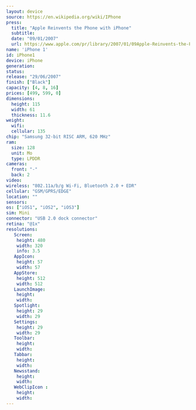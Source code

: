 ```yaml
---
layout: device
source: https://en.wikipedia.org/wiki/IPhone
press:
  title: "Apple Reinvents the Phone with iPhone"
  subtitle:
  date: "09/01/2007"
  url: https://www.apple.com/pr/library/2007/01/09Apple-Reinvents-the-Phone-with-iPhone.html
name: 'iPhone 1'
id: iPhone1
device: iPhone
generation:
status:
release: "29/06/2007"
finish: ["Black"]
capacity: [4, 8, 16]
prices: [499, 599, 0]
dimensions:
  height: 115
  width: 61
  thickness: 11.6
weight:
  wifi:
  cellular: 135
chip: "Samsung 32-bit RISC ARM, 620 MHz"
ram:
  size: 128
  unit: Mo
  type: LPDDR
cameras:
  front: "-"
  back: 2
video:
wireless: "802.11a/b/g Wi‑Fi, Bluetooth 2.0 + EDR"
cellular: "GSM/GPRS/EDGE"
location: ""
sensors:
os: ["iOS1", "iOS2", "iOS3"]
sim: Mini
connector: "USB 2.0 dock connector"
retina: "@1x"
resolutions:
   Screen:
    height: 480
    width: 320
    info: 3.5
   AppIcon:
    height: 57
    width: 57
   AppStore:
    height: 512
    width: 512
   LaunchImage:
    height:
    width:
   Spotlight:
    height: 29
    width: 29
   Settings:
    height: 29
    width: 29
   Toolbar:
    height:
    width:
   Tabbar:
    height:
    width:
   Newsstand:
    height:
    width:
   WebClipIcon :
    height:
    width:
---
```

